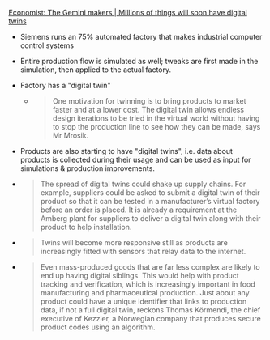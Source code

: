 [Economist: The Gemini makers | Millions of things will soon have digital twins](https://www.economist.com/news/business/21725033-factories-cars-range-consumer-products-millions-things-will-soon-have-digital)

- Siemens runs an 75% automated factory that makes industrial computer control systems

- Entire production flow is simulated as well; tweaks are first made in the simulation, then applied to the actual factory.

- Factory has a "digital twin"

  - > One motivation for twinning is to bring products to market faster and at a lower cost. The digital twin allows endless design iterations to be tried in the virtual world without having to stop the production line to see how they can be made, says Mr Mrosik. 

- Products are also starting to have "digital twins", i.e. data about products is collected during their usage and can be used as input for simulations & production improvements.

- > The spread of digital twins could shake up supply chains. For example, suppliers could be asked to submit a digital twin of their product so that it can be tested in a manufacturer’s virtual factory before an order is placed. It is already a requirement at the Amberg plant for suppliers to deliver a digital twin along with their product to help installation.

- > Twins will become more responsive still as products are increasingly fitted with sensors that relay data to the internet. 

- > Even mass-produced goods that are far less complex are likely to end up having digital siblings. This would help with product tracking and verification, which is increasingly important in food manufacturing and pharmaceutical production. Just about any product could have a unique identifier that links to production data, if not a full digital twin, reckons Thomas Körmendi, the chief executive of Kezzler, a Norwegian company that produces secure product codes using an algorithm.